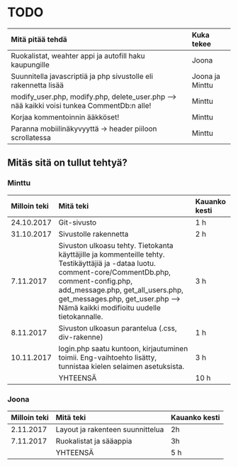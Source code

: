 # TODO

| Mitä pitää tehdä | Kuka tekee |
|:--|:--|
| Ruokalistat, weahter appi ja autofill haku kaupungille | Joona |
| Suunnitella javascriptiä ja php sivustolle eli rakennetta lisää | Joona ja Minttu |
| modify_user.php, modify.php, delete_user.php --> nää kaikki voisi tunkea CommentDb:n alle! | Minttu |
| Korjaa kommentoinnin ääkköset! | Minttu |
| Paranna mobiilinäkyvyyttä -> header piiloon scrollatessa | Minttu |

## Mitäs sitä on tullut tehtyä?

### Minttu

| Milloin teki | Mitä teki | Kauanko kesti |
|:--|:--|:--|
| 24.10.2017 | Git-sivusto | 1 h |
| 31.10.2017 | Sivustolle rakennetta | 2 h |
| 7.11.2017 | Sivuston ulkoasu tehty. Tietokanta käyttäjille ja kommenteille tehty. Testikäyttäjiä ja -dataa luotu. comment-core/CommentDb.php, comment-config.php, add_message.php, get_all_users.php, get_messages.php, get_user.php --> Nämä kaikki modifioitu uudelle tietokannalle. | 3 h |
| 8.11.2017 | Sivuston ulkoasun parantelua (.css, div-rakenne) | 1 h |
| 10.11.2017 | login.php saatu kuntoon, kirjautuminen toimii. Eng-vaihtoehto lisätty, tunnistaa kielen selaimen asetuksista. | 3 h |
|  | YHTEENSÄ | 10 h |

### Joona

| Milloin teki | Mitä teki | Kauanko kesti |
|:--|:--|:--|
| 2.11.2017 | Layout ja rakenteen suunnittelua | 2h |
| 7.11.2017 | Ruokalistat ja sääappia | 3h |
|  | YHTEENSÄ | 5 h |
